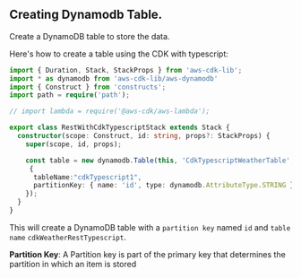 ## Creating Dynamodb Table.

Create a DynamoDB table to store the data.

Here's how to create a table using the CDK with typescript:

```ts
import { Duration, Stack, StackProps } from 'aws-cdk-lib';
import * as dynamodb from 'aws-cdk-lib/aws-dynamodb'
import { Construct } from 'constructs';
import path = require('path');

// import lambda = require('@aws-cdk/aws-lambda');

export class RestWithCdkTypescriptStack extends Stack {
  constructor(scope: Construct, id: string, props?: StackProps) {
    super(scope, id, props);

    const table = new dynamodb.Table(this, 'CdkTypescriptWeatherTable',
     {
      tableName:"cdkTypescript1",
      partitionKey: { name: 'id', type: dynamodb.AttributeType.STRING },
    });
  }
}
```

This will create a DynamoDB table with a `partition key` named `id` and `table name` `cdkWeatherRestTypescript`.

**Partition Key**: A Partition key is part of the primary key that determines the partition in which an item is stored